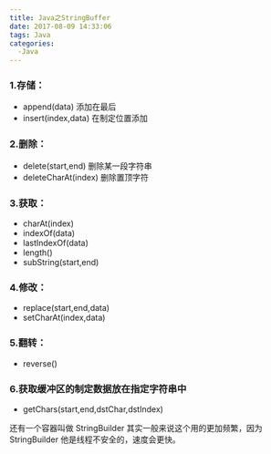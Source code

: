```yaml
---
title: Java之StringBuffer
date: 2017-08-09 14:33:06
tags: Java
categories:
  -Java
---
```

### 1.存储：
 * append(data)  添加在最后
 * insert(index,data)  在制定位置添加
### 2.删除：
 * delete(start,end)  删除某一段字符串
 * deleteCharAt(index)  删除置顶字符
 <!--more-->
### 3.获取：
 * charAt(index)
 * indexOf(data)
 * lastIndexOf(data)
 * length()
 * subString(start,end)
### 4.修改：
 * replace(start,end,data)
 * setCharAt(index,data)
### 5.翻转：
 * reverse()
### 6.获取缓冲区的制定数据放在指定字符串中
 * getChars(start,end,dstChar,dstIndex)

还有一个容器叫做 StringBuilder 其实一般来说这个用的更加频繁，因为 StringBuilder 他是线程不安全的，速度会更快。
